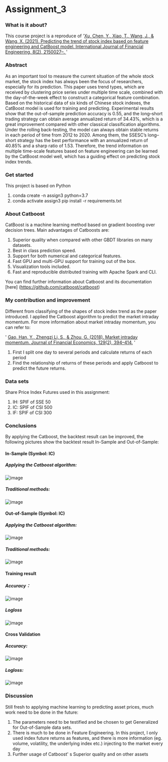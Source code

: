 # Assignment_3

### What is it about?
This course project is a reproduce of 
  '[Xu, Chen, Y., Xiao, T., Wang, J., & Wang, X. (2021). Predicting the trend of stock index based on feature engineering and CatBoost model. International Journal of Financial Engineering, 8(2), 2150027–. ](https://doi.org/10.1142/S2424786321500274)'
### Abstract
As an important tool to measure the current situation of the whole stock market, the stock index has always been the focus of researchers, especially for its prediction. This paper uses trend types, which are received by clustering price series under multiple time scale, combined with the day-of-the-week effect to construct a categorical feature combination. Based on the historical data of six kinds of Chinese stock indexes, the CatBoost model is used for training and predicting. Experimental results show that the out-of-sample prediction accuracy is 0.55, and the long–short trading strategy can obtain average annualized return of 34.43%, which is a great improvement compared with other classical classification algorithms. Under the rolling back-testing, the model can always obtain stable returns in each period of time from 2012 to 2020. Among them, the SSESC’s long–short strategy has the best performance with an annualized return of 40.85% and a sharp ratio of 1.53. Therefore, the trend information on multiple time-scale features based on feature engineering can be learned by the CatBoost model well, which has a guiding effect on predicting stock index trends.

### Get started
This project is based on Python 
1. conda create -n assign3 python=3.7
2. conda activate assign3
   pip install -r requirements.txt

### About Catboost
CatBoost is a machine learning method based on gradient boosting over decision trees. Main advantages of Catboosts are:
1. Superior quality when compared with other GBDT libraries on many datasets.
2. Best in class prediction speed.
3. Support for both numerical and categorical features.
4. Fast GPU and multi-GPU support for training out of the box.
5. Visualization tools included.
6. Fast and reproducible distributed training with Apache Spark and CLI.

You can find further information about Catboost and its documentation [here] (https://github.com/catboost/catboost)

### My contribution and improvement
Different from classifying of the shapes of stock index trend as the paper introduced. I applied the Catboost algorithm to predict the market intraday momentum. For more information about market intraday momentum, you can refer to: 

'
 [Gao, Han, Y., Zhengzi Li, S., & Zhou, G. (2018). Market intraday momentum. Journal of Financial Economics, 129(2), 394–414.](https://doi.org/10.1016/j.jfineco.2018.05.009)
'

1. First I split one day to several periods and calculate returns of each period
2. Find the relationship of returns of these periods and apply Catboost to predict the future returns.

### Data sets
Share Price Index Futures used in this assignment:
1. IH: SPIF of SSE 50
2. IC: SPIF of CSI 500
3. IF: SPIF of CSI 300

### Conclusions
By applying the Catboost, the backtest result can be improved, the following pictures show the backtest result In-Sample and Out-of-Sample:
#### In-Sample  (Symbol: IC)
##### Applying the Catboost algorithm:
![image](https://github.com/algo23-yifeizhou/Assignment_3/assets/125112527/525245a1-0c48-4327-97a6-0b23347c4397)

##### Traditional methods:
![image](https://github.com/algo23-yifeizhou/Assignment_3/assets/125112527/46e37965-31b8-4539-b006-7ee97a8ba3b4)

#### Out-of-Sample  (Symbol: IC)
##### Applying the Catboost algorithm:
![image](https://github.com/algo23-yifeizhou/Assignment_3/assets/125112527/319eeb76-9a0f-4910-b5b8-695e7c48f067)

##### Traditional methods:
![image](https://github.com/algo23-yifeizhou/Assignment_3/assets/125112527/8733b973-cf61-4049-95d4-7bb18027c91e)

#### Training result
##### Accuracy：
![image](https://github.com/algo23-yifeizhou/Assignment_3/assets/125112527/e886376f-5b30-4879-9c5f-c422d0888d16)

##### Logloss
![image](https://github.com/algo23-yifeizhou/Assignment_3/assets/125112527/e3c47771-c1c0-42c5-8da2-406c2de39c3c)

#### Cross Validation
##### Accuracy:
![image](https://github.com/algo23-yifeizhou/Assignment_3/assets/125112527/b0111e52-0286-437c-8f59-98b25e4178bd)

##### Logloss:
![image](https://github.com/algo23-yifeizhou/Assignment_3/assets/125112527/cb56ac84-a591-4063-9ac6-67f94434d507)

### Discussion
Still fresh to applying machine learning to predicting asset prices, much work need to be done in the future:
1. The parameters need to be testified and be chosen to get Generalized for Out-of-Sample data sets.
2. There is much to be done in Feature Engineering. In this project, I only used index future returns as features, and there is more information (eg. volume, volatility, the underlying index etc.) injecting to the market every day
3. Further usage of Catboost' s Superior quality and on other assets
